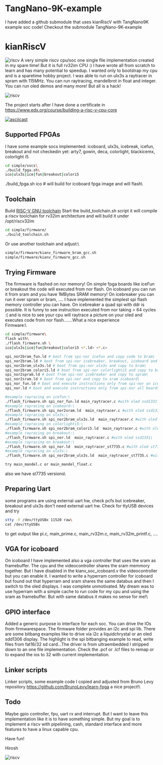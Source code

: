 # TangNano-9K-example
I have added a github submodule that uses kianRiscV with TangNano9K example soc code!
Checkout the submodule TangNano-9K-example

# kianRiscV
![riscv](kianv_cpu.png)
A very simple riscv cpu/soc one single file implementation created in my spare time!
But it is full rv32im CPU :) I have wrote all from scratch to learn and
has many potential to speedup. I wanted only to bootstrap my cpu and is a sparetime hobby project.
I was able to run on ulx3s a raytracer in spram with 115MHz.
You can run raytracing, mandelbrot in float and integer.
You can run oled demos and many more! But all is a hack!

![riscv](riscv_kianv2.jpg)

The project starts after I have done a certificate in
https://www.edx.org/course/building-a-risc-v-cpu-core

[![asciicast](https://asciinema.org/a/47rfAM3mzT6mSxVmNmNjG9JEr.svg)](https://asciinema.org/a/47rfAM3mzT6mSxVmNmNjG9JEr)

## Supported FPGAs
I have some example socs implemented:
icoboard, ulx3s, icebreak, icefun, breakout and not checkedin yet: arty7, gowin, deca, colorlight, blackicemx, colorlight i5
```bash
cd simple/socs\
./build_fpga.sh\
ico|ulx3s|ice|fun|breakout|colori5
```

./build_fpga.sh ico # will build for icoboard fpga image and will flash\


## Toolchain

Build [RISC-V GNU toolchain](https://github.com/riscv/riscv-gnu-toolchain)
Start the build_toolchain.sh script it will compile a riscv toolchain for rv32im 
architecture and will build it under /opt/riscv32im
```bash
cd simple/firmware/
./build_toolchain.sh
```

Or use another toolchain
and adjust:\
```bash
simple/firmware/kianv_firmware_bram_gcc.sh  
simple/firmware/kianv_firmware_gcc.sh
```

## Trying Firmware
The firmware is flashed on nor memory! On simple fpga boards like iceFun or breakout
the code will executed from nor flash. On icoboard you can run it from sram and you have 1MBytes SRAM
memory! On icebreaker you can run it over spram or bram, ....
I have implemented the simplest spi flash memory controller you can have. On icebreaker
a quad spi with ddr is possible. It is funny to see instruction executed
from nor taking > 64 cycles :( and is nice to see your cpu will raytrace a picture on your oled and executes code
from nor flash.......What a nice experience\
Firmware:\
```bash
cd simple/firmware\
flash with\ 
./flash_firmware.sh \
ico|ulx3s|ice|fun|breakout|colori5 <*.ld> <*.c>

spi_nor2bram_fun.ld # boot from spi-nor icefun and copy code to bram\
spi_nor2bram.ld # boot from spi-nor icebreaker, breakout, icoboard and copy to bram\
spi_nor2bram_ulx3s.ld # boot from spi-nor ulx3s and copy to bram\
spi_nor2bram_colori5.ld # boot from spi-nor colorlighti5 and copy to bram\
spi_nor2spram.ld # boot from spi-nor icebreaker and copy to spram\
spi_nor2sram.ld # boot from spi-nor and copy to sram icoboard\
spi_nor_fun.ld # boot and execute instructions only from spi-nor on icefun\
spi_nor.ld # boot and execute instructions only from spi-nor all boards, excluded icefun
```

```bash
#example rayracing on icefun:\
./flash_firmware.sh spi_nor_fun.ld main_raytracer.c #with oled ssd1331\
#example rayracing on iceboard:\
./flash_firmware.sh spi_nor2sram.ld  main_raytracer.c #with oled ssd1331\
#example rayracing on ulx3s:\
./flash_firmware.sh spi_nor2bram_ulx3s.ld  main_raytracer.c #with oled ssd1331\
#example rayracing on colorlighti5:\
./flash_firmware.sh spi_nor2bram_colori5.ld  main_raytracer.c #with oled ssd1331\
#example rayracing on breakout:\
./flash_firmware.sh spi_nor.ld  main_raytracer.c #with oled ssd1331\
#example rayracing on breakout:\
./flash_firmware.sh spi_nor.ld  main_raytracer_st7735.c #with oled st7735s instruction over flash\
#example rayracing on ulx3s:\
./flash_firmware.sh spi_nor2bram_ulx3s.ld  main_raytracer_st7735.c #with oled st7735s instruction over spram

try main_mandel.c or main_mandel_float.c
```
also we have st7735 versions\

## Preparing Uart
some programs are using external uart hw, check pcfs but icebreaker, breakout and ulx3s don't need
external uart hw. Check for ttyUSB devices and try
```bash
stty -F /dev/ttyUSBx 11520 raw\
cat /dev/ttyUSBx
```

to get output like pi.c, main_prime.c, main_rv32m.c, main_rv32m_printf.c, ....

## VGA for icoboard
On icoboard I have implemented also a vga controller that uses the sram as framebuffer. The
cpu and the videocontroller shares the sram memmory together. But I have disabled in the
kianv_soc_icoboard.v the videocontroller but you can enable it. I wanted to write a hyperram controller for icoboard
but found out that hyperram and sram shares the same databus and then I switch to the oled displays.
I was complete unmotivated. My dream was to use hyperram with a simple cache to run code for my cpu
and using the sram as framebuffer. But with same databus it makes no sense for me!\

## GPIO interface
Added a generic purpose io interface for each soc. You can drive the IOs from firmwarespace. The firmware folder
provides an i2c and spi lib. 
There are some bitbang examples like to drive via i2c a liquidchrystal or an oled sdd1306 display. 
The highlight is the spi bitbanging example to read, write files from fat16/32 sd card...The driver
is from ultraembedded I stripped down to an one file implementation.
Check the .pcf or .lcf files to remap or to expand the ios to 32 with current implementation.

## Linker scripts
Linker scripts, some example code I copied and adjusted from Bruno Levy repository https://github.com/BrunoLevy/learn-fpga a nice
project!\

## Todo
Maybe gpio controller, fpu, uart rx and interrupt. But I want to leave this implementation like it is to have something simple.
But my goal is to implement a riscv with pipelining, cash, standard interface and more features to have a linux capable cpu.

Have fun!

Hirosh

![riscv](riscv_kianv.jpg)
